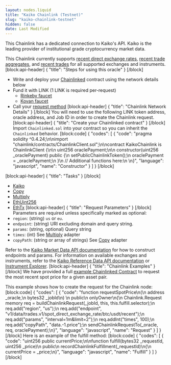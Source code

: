 ```yaml
---
layout: nodes.liquid
title: "Kaiko Chainlink (Testnet)"
slug: "kaiko-chainlink-testnet"
hidden: false
date: Last Modified
---
```

This Chainlink has a dedicated connection to Kaiko's API. Kaiko is the leading provider of institutional grade cryptocurrency market data.

This Chainlink currently supports <a href="https://docs.kaiko.com/#recent-aggregated-price-direct-exchange-rate" target="_blank">recent direct exchange rates</a>, <a href="https://docs.kaiko.com/#recent-count-ohlcv-vwap-period-alpha-release" target="_blank">recent trade aggregates</a>, and <a href="https://docs.kaiko.com/#recent-trades" target="_blank">recent trades</a> for all supported exchanges and instruments.
[block:api-header]
{
  "title": "Steps for using this oracle"
}
[/block]
- Write and deploy your [Chainlinked](doc:getting-started)  contract using the network details below
- Fund it with LINK (1 LINK is required per-request)
  - <a href="https://rinkeby.chain.link/" target="_blank">Rinkeby faucet</a>
  - <a href="https://kovan.chain.link/" target="_blank">Kovan faucet</a>
- Call your [request method](#section-chainlink-examples) 
[block:api-header]
{
  "title": "Chainlink Network Details"
}
[/block]
You will need to use the following LINK token address, oracle address, and Job ID in order to create the Chainlink request.
[block:api-header]
{
  "title": "Create your Chainlinked contract"
}
[/block]
Import `Chainlinked.sol` into your contract so you can inherit the `Chainlinked` behavior.
[block:code]
{
  "codes": [
    {
      "code": "pragma solidity ^0.4.24;\n\nimport \"chainlink/contracts/ChainlinkClient.sol\";\n\ncontract KaikoChainlink is ChainlinkClient {\n\n  uint256 oraclePayment;\n\n  constructor(uint256 _oraclePayment) public {\n    setPublicChainlinkToken();\n    oraclePayment = _oraclePayment;\n  }\n  // Additional functions here:\n  \n}",
      "language": "javascript",
      "name": "Constructor"
    }
  ]
}
[/block]

[block:api-header]
{
  "title": "Tasks"
}
[/block]
- [Kaiko](doc:external-adapters)
- [Copy](doc:adapters#section-copy)
- [Multiply](doc:adapters#section-multiply)
- [EthUint256](doc:adapters#section-ethuint256)
- [EthTx](doc:adapters#section-ethtx)
[block:api-header]
{
  "title": "Request Parameters"
}
[/block]
Parameters are required unless specifically marked as optional:
- `region`:  (string) `us` or `eu`.
- `endpoint`: (string) URI excluding domain and query string.
- `params`: (string, optional) Query string
- `times`: (int) See [Multiply](doc:adapters#section-multiply) adapter
- `copyPath`: (string or array of strings) See [Copy](doc:adapters#section-copy) adapter

Refer to the <a href="https://docs.kaiko.com/#market-data-api" target="_blank">Kaiko Market Data API documentation</a> for how to construct endpoints and params. For information on available exchanges and instruments, refer to the <a href="https://docs.kaiko.com/#reference-data-api" target="_blank">Kaiko Reference Data API documentation</a> or <a href="https://instruments.kaiko.com/" target="_blank">Instrument Explorer</a>.
[block:api-header]
{
  "title": "Chainlink Examples"
}
[/block]
We have provided a full <a href="https://gist.github.com/Legogris/3a4dac51976ab5f32aa118715ed44178#file-kaikomarketdataconsumer-sol-L985" target="_blank">example Chainlinked Contract</a> to request the most recent spot price for a given asset pair.

This example shows how to create the request for the Chainlink node:
[block:code]
{
  "codes": [
    {
      "code": "function requestSpotPrice\n(\n  address _oracle,\n  bytes32 _jobId\n) \n  public\n  onlyOwner\n{\n  Chainlink.Request memory req = buildChainlinkRequest(_jobId, this, this.fulfill.selector);\n  req.add(\"region\", \"us\");\n  req.add(\"endpoint\", \"v1/data/trades.v1/spot_direct_exchange_rate/btc/usdt/recent\");\n  req.add(\"params\", \"interval=1m&limit=2\");\n  req.addInt(\"times\", 100);\n  req.add(\"copyPath\", \"data.-1.price\");\n  sendChainlinkRequestTo(_oracle, req, oraclePayment);\n}",
      "language": "javascript",
      "name": "Request"
    }
  ]
}
[/block]
Here is an example of the fulfill method:
[block:code]
{
  "codes": [
    {
      "code": "uint256 public currentPrice;\n\nfunction fulfill(bytes32 _requestId, uint256 _price)\n  public\n  recordChainlinkFulfillment(_requestId)\n{\n  currentPrice = _price;\n}",
      "language": "javascript",
      "name": "Fulfill"
    }
  ]
}
[/block]